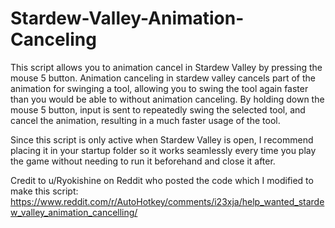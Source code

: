# Stardew-Valley-Animation-Canceling

This script allows you to animation cancel in Stardew Valley by pressing the mouse 5 button. Animation canceling in stardew valley cancels part of the animation for swinging a tool, allowing you to swing the tool again faster than you would be able to without animation canceling. By holding down the mouse 5 button, input is sent to repeatedly swing the selected tool, and cancel the animation, resulting in a much faster usage of the tool.

Since this script is only active when Stardew Valley is open, I recommend placing it in your startup folder so it works seamlessly every time you play the game without needing to run it beforehand and close it after.

Credit to u/Ryokishine on Reddit who posted the code which I modified to make this script: https://www.reddit.com/r/AutoHotkey/comments/i23xja/help_wanted_stardew_valley_animation_cancelling/